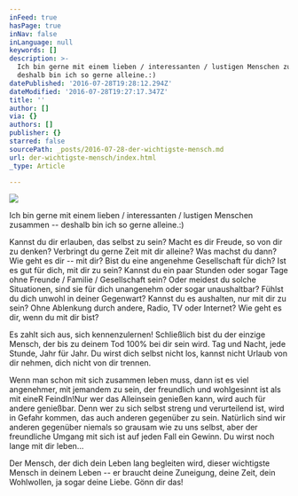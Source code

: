 ```yaml
---
inFeed: true
hasPage: true
inNav: false
inLanguage: null
keywords: []
description: >-
  Ich bin gerne mit einem lieben / interessanten / lustigen Menschen zusammen –
  deshalb bin ich so gerne alleine.:) 
datePublished: '2016-07-28T19:28:12.294Z'
dateModified: '2016-07-28T19:27:17.347Z'
title: ''
author: []
via: {}
authors: []
publisher: {}
starred: false
sourcePath: _posts/2016-07-28-der-wichtigste-mensch.md
url: der-wichtigste-mensch/index.html
_type: Article

---
```

![](https://the-grid-user-content.s3-us-west-2.amazonaws.com/2a5df98e-6644-4e2b-9fce-555b52a02e62.jpg)

Ich bin gerne mit einem lieben / interessanten / lustigen Menschen zusammen -- deshalb bin ich so gerne alleine.:) 

Kannst du dir erlauben, das selbst zu sein? Macht es dir Freude, so von dir zu denken? Verbringt du gerne Zeit mit dir alleine? Was machst du dann? Wie geht es dir -- mit dir? Bist du eine angenehme Gesellschaft für dich? Ist es gut für dich, mit dir zu sein? Kannst du ein paar Stunden oder sogar Tage ohne Freunde / Familie / Gesellschaft sein? Oder meidest du solche Situationen, sind sie für dich unangenehm oder sogar unaushaltbar? Fühlst du dich unwohl in deiner Gegenwart? Kannst du es aushalten, nur mit dir zu sein? Ohne Ablenkung durch andere, Radio, TV oder Internet? Wie geht es dir, wenn du mit dir bist? 

Es zahlt sich aus, sich kennenzulernen! Schließlich bist du der einzige Mensch, der bis zu deinem Tod 100% bei dir sein wird. Tag und Nacht, jede Stunde, Jahr für Jahr. Du wirst dich selbst nicht los, kannst nicht Urlaub von dir nehmen, dich nicht von dir trennen. 

Wenn man schon mit sich zusammen leben muss, dann ist es viel angenehmer, mit jemandem zu sein, der freundlich und wohlgesinnt ist als mit eineR FeindIn!Nur wer das Alleinsein genießen kann, wird auch für andere genießbar. Denn wer zu sich selbst streng und verurteilend ist, wird in Gefahr kommen, das auch anderen gegenüber zu sein. Natürlich sind wir anderen gegenüber niemals so grausam wie zu uns selbst, aber der freundliche Umgang mit sich ist auf jeden Fall ein Gewinn. Du wirst noch lange mit dir leben... 

Der Mensch, der dich dein Leben lang begleiten wird, dieser wichtigste Mensch in deinem Leben -- er braucht deine Zuneigung, deine Zeit, dein Wohlwollen, ja sogar deine Liebe. Gönn dir das!